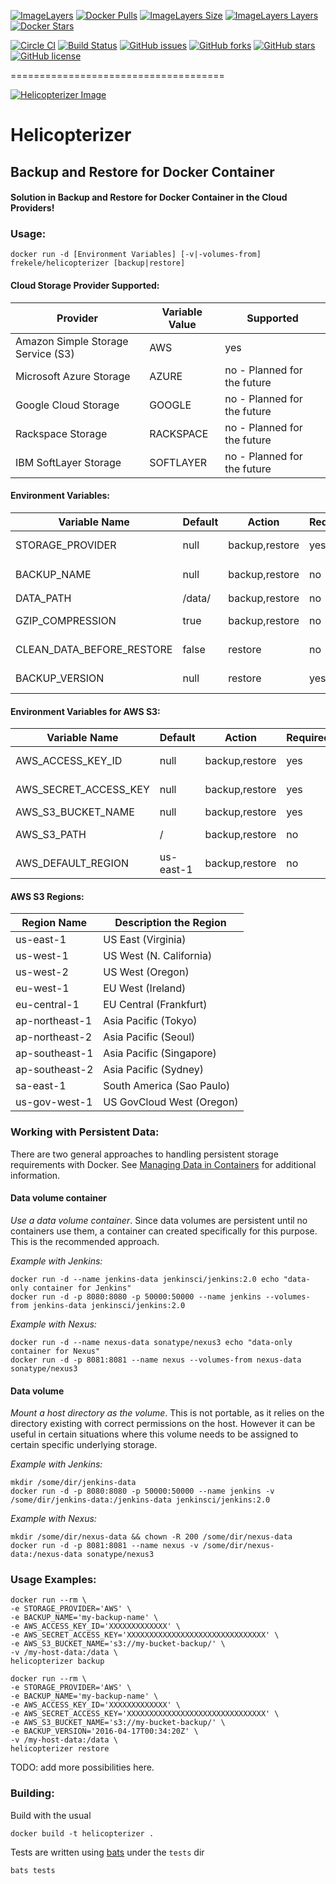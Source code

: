 [![ImageLayers](https://badge.imagelayers.io/frekele/helicopterizer:latest.svg)](https://imagelayers.io/?images=frekele/helicopterizer:latest)
[![Docker Pulls](https://img.shields.io/docker/pulls/frekele/helicopterizer.svg)](https://hub.docker.com/r/frekele/helicopterizer/)
[![ImageLayers Size](https://img.shields.io/imagelayers/image-size/frekele/helicopterizer/latest.svg)](https://hub.docker.com/r/frekele/helicopterizer/)
[![ImageLayers Layers](https://img.shields.io/imagelayers/layers/frekele/helicopterizer/latest.svg)](https://hub.docker.com/r/frekele/helicopterizer/)
[![Docker Stars](https://img.shields.io/docker/stars/frekele/helicopterizer.svg)](https://hub.docker.com/r/frekele/helicopterizer/)

[![Circle CI](https://circleci.com/gh/frekele/helicopterizer/tree/master.svg?style=shield)](https://circleci.com/gh/frekele/helicopterizer/tree/master)
[![Build Status](https://travis-ci.org/frekele/helicopterizer.svg?branch=master)](https://travis-ci.org/frekele/helicopterizer)
[![GitHub issues](https://img.shields.io/github/issues/frekele/helicopterizer.svg)](https://github.com/frekele/helicopterizer/issues)
[![GitHub forks](https://img.shields.io/github/forks/frekele/helicopterizer.svg)](https://github.com/frekele/helicopterizer/network) 
[![GitHub stars](https://img.shields.io/github/stars/frekele/helicopterizer.svg)](https://github.com/frekele/helicopterizer/stargazers)
[![GitHub license](https://img.shields.io/badge/license-MIT-blue.svg)](https://raw.githubusercontent.com/frekele/helicopterizer/master/LICENSE)


=====================================

[![Helicopterizer Image][HelicopterizerImage]][website] 

# Helicopterizer

## Backup and Restore for Docker Container

#### Solution in Backup and Restore for Docker Container in the Cloud Providers!


### Usage:

  ```
  docker run -d [Environment Variables] [-v|-volumes-from] frekele/helicopterizer [backup|restore]
  ```


#### Cloud Storage Provider Supported:
| Provider                                    | Variable Value  | Supported                         |
| ------------------------------------------- | --------------- | --------------------------------- |
| Amazon Simple Storage Service (S3)          | AWS             | yes                               |
| Microsoft Azure Storage                     | AZURE           | no - Planned for the future       |
| Google Cloud Storage                        | GOOGLE          | no - Planned for the future       |
| Rackspace Storage                           | RACKSPACE       | no - Planned for the future       |
| IBM SoftLayer Storage                       | SOFTLAYER       | no - Planned for the future       |



#### Environment Variables:

| Variable Name                   | Default             | Action                | Required  | Description                                                     |
| ------------------------------- | ------------------- | --------------------- | --------- | --------------------------------------------------------------- |
| STORAGE_PROVIDER                | null                | backup,restore        | yes       | Provider name (AWS,AZURE,GOOGLE,SOFTLAYER,RACKSPACE)            |
| BACKUP_NAME                     | null                | backup,restore        | no        | Backup name using: $(BACKUP_NAME)-$(BACKUP_VERSION).tar.gz      |
| DATA_PATH                       | /data/              | backup,restore        | no        | Data path : /data/(your files)                                  |
| GZIP_COMPRESSION                | true                | backup,restore        | no        | Boolean to indicate the compression of the file .tar to .tar.gz |
| CLEAN_DATA_BEFORE_RESTORE       | false               | restore               | no        | Boolean to indicate the compression of the file .tar to .tar.gz |
| BACKUP_VERSION                  | null                | restore               | yes       | Backup version using: $(BACKUP_VERSION).tar.gz                  |


#### Environment Variables for AWS S3:

| Variable Name                   | Default             | Action                | Required  | Description                                                      |
| ------------------------------- | ------------------- | --------------------- | --------- | ---------------------------------------------------------------- |
| AWS_ACCESS_KEY_ID               | null                | backup,restore        | yes       | AWS access key. Eg: AKRJPMI3QYCARJCRF4VF                         |
| AWS_SECRET_ACCESS_KEY           | null                | backup,restore        | yes       | AWS secret key. Eg: VCsrO7aVulGuiUdXbS31jtQA4iRTVgi4scftJAJr     |
| AWS_S3_BUCKET_NAME              | null                | backup,restore        | yes       | S3 bucket name. Eg: s3://my-bucket-name/                         |
| AWS_S3_PATH                     | /                   | backup,restore        | no        | Relative path for bucket S3. Eg: s3://my-bucket-name/AWS_S3_PATH |
| AWS_DEFAULT_REGION              | us-east-1           | backup,restore        | no        | Default region bucket. Eg: (sa-east-1)                           |


####  AWS S3 Regions:
Region Name            | Description the Region                    |
---------------------- | ------------------------------------------|
us-east-1              | US East (Virginia)                        |
us-west-1              | US West (N. California)                   |
us-west-2              | US West (Oregon)                          |
eu-west-1              | EU West (Ireland)                         |
eu-central-1           | EU Central (Frankfurt)                    |
ap-northeast-1         | Asia Pacific (Tokyo)                      |
ap-northeast-2         | Asia Pacific (Seoul)                      |
ap-southeast-1         | Asia Pacific (Singapore)                  |
ap-southeast-2         | Asia Pacific (Sydney)                     |
sa-east-1              | South America (Sao Paulo)                 |
us-gov-west-1          | US GovCloud West (Oregon)                 |



### Working with Persistent Data:

There are two general approaches to handling persistent storage requirements with Docker.
See [Managing Data in Containers](https://docs.docker.com/userguide/dockervolumes/) for additional information.

#### Data volume container
  
*Use a data volume container*. Since data volumes are persistent until no containers use them, a container can created specifically for this purpose.
This is the recommended approach.  

*Example with Jenkins:* 
       
```     
docker run -d --name jenkins-data jenkinsci/jenkins:2.0 echo "data-only container for Jenkins"
docker run -d -p 8080:8080 -p 50000:50000 --name jenkins --volumes-from jenkins-data jenkinsci/jenkins:2.0
```
    
    
*Example with Nexus:*    
    
```
docker run -d --name nexus-data sonatype/nexus3 echo "data-only container for Nexus"
docker run -d -p 8081:8081 --name nexus --volumes-from nexus-data sonatype/nexus3
```
 
#### Data volume

*Mount a host directory as the volume*.  This is not portable, as it relies on the directory existing with correct permissions on the host.
However it can be useful in certain situations where this volume needs to be assigned to certain specific underlying storage.  

*Example with Jenkins:* 
      
```
mkdir /some/dir/jenkins-data
docker run -d -p 8080:8080 -p 50000:50000 --name jenkins -v /some/dir/jenkins-data:/jenkins-data jenkinsci/jenkins:2.0
```
      
*Example with Nexus:*    
  
```
mkdir /some/dir/nexus-data && chown -R 200 /some/dir/nexus-data
docker run -d -p 8081:8081 --name nexus -v /some/dir/nexus-data:/nexus-data sonatype/nexus3
```

### Usage Examples:

```
docker run --rm \
-e STORAGE_PROVIDER='AWS' \
-e BACKUP_NAME='my-backup-name' \
-e AWS_ACCESS_KEY_ID='XXXXXXXXXXXXX' \
-e AWS_SECRET_ACCESS_KEY='XXXXXXXXXXXXXXXXXXXXXXXXXXXXXXX' \
-e AWS_S3_BUCKET_NAME='s3://my-bucket-backup/' \
-v /my-host-data:/data \
helicopterizer backup
```
 
```
docker run --rm \
-e STORAGE_PROVIDER='AWS' \
-e BACKUP_NAME='my-backup-name' \
-e AWS_ACCESS_KEY_ID='XXXXXXXXXXXXX' \
-e AWS_SECRET_ACCESS_KEY='XXXXXXXXXXXXXXXXXXXXXXXXXXXXXXX' \
-e AWS_S3_BUCKET_NAME='s3://my-bucket-backup/' \
-e BACKUP_VERSION='2016-04-17T00:34:20Z' \
-v /my-host-data:/data \
helicopterizer restore
```

TODO: add more possibilities here.

### Building:

  Build with the usual
  
    docker build -t helicopterizer .
  
  Tests are written using [bats](https://github.com/sstephenson/bats) under the `tests` dir
  
    bats tests
 
  
  
  
  
  
  
  
  

[HelicopterizerImage]: https://raw.githubusercontent.com/frekele/helicopterizer/master/docs/static_files/logo.png
[MIT License]: https://github.com/frekele/helicopterizer/raw/master/LICENSE.txt
[GitHub]: https://github.com/frekele/helicopterizer
[website]: https://github.com/frekele/helicopterizer/
[Docker HUB]: https://hub.docker.com/r/frekele/helicopterizer/


